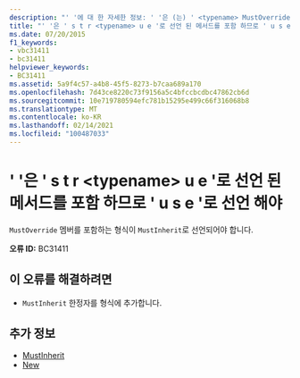 ```yaml
---
description: "' '에 대 한 자세한 정보: ' '은 (는) ' <typename> MustOverride '로 선언 된 메서드를 포함 하므로 ' MustInherit '으로 선언 되어야"
title: "' '은 ' s t r <typename> u e '로 선언 된 메서드를 포함 하므로 ' u s e '로 선언 해야"
ms.date: 07/20/2015
f1_keywords:
- vbc31411
- bc31411
helpviewer_keywords:
- BC31411
ms.assetid: 5a9f4c57-a4b8-45f5-8273-b7caa689a170
ms.openlocfilehash: 7d43ce8220c73f9156a5c4bfccbcdbc47862cb6d
ms.sourcegitcommit: 10e719780594efc781b15295e499c66f316068b8
ms.translationtype: MT
ms.contentlocale: ko-KR
ms.lasthandoff: 02/14/2021
ms.locfileid: "100487033"
---
```

# <a name="typename-must-be-declared-mustinherit-because-it-contains-methods-declared-mustoverride"></a>' '은 ' s t r \<typename> u e '로 선언 된 메서드를 포함 하므로 ' u s e '로 선언 해야

`MustOverride` 멤버를 포함하는 형식이 `MustInherit`로 선언되어야 합니다.  
  
 **오류 ID:** BC31411  
  
## <a name="to-correct-this-error"></a>이 오류를 해결하려면  
  
- `MustInherit` 한정자를 형식에 추가합니다.  
  
## <a name="see-also"></a>추가 정보

- [MustInherit](../language-reference/modifiers/mustinherit.md)
- [New](../language-reference/modifiers/mustoverride.md)
